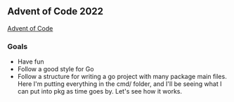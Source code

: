 ## Advent of Code 2022

[Advent of Code](https://adventofcode.com/2022 'Advent of Code 2022')

### Goals

- Have fun
- Follow a good style for Go
- Follow a structure for writing a go project with many package main files. Here I'm putting everything in the cmd/ folder, and I'll be seeing what I can put into pkg as time goes by. Let's see how it works.
